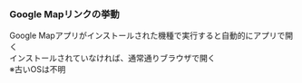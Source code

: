 ### Google Mapリンクの挙動

Google Mapアプリがインストールされた機種で実行すると自動的にアプリで開く  
インストールされていなければ、通常通りブラウザで開く  
※古いOSは不明